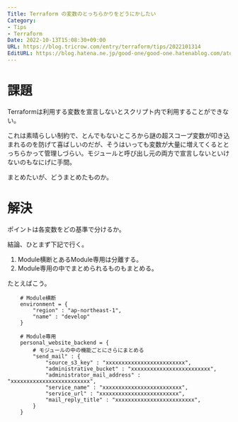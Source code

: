 ```yaml
---
Title: Terraform の変数のとっちらかりをどうにかしたい
Category:
- Tips
- Terraform
Date: 2022-10-13T15:08:30+09:00
URL: https://blog.tricrow.com/entry/terraform/tips/2022101314
EditURL: https://blog.hatena.ne.jp/good-one/good-one.hatenablog.com/atom/entry/4207112889927086248
---
```


# 課題

Terraformは利用する変数を宣言しないとスクリプト内で利用することができない。

これは素晴らしい制約で、とんでもないところから謎の超スコープ変数が叩き込まれるのを防げて喜ばしいのだが、そうはいっても変数が大量に増えてくるととっちらかって管理しづらい。モジュールと呼び出し元の両方で宣言しないといけないのもなにげに手間。

まとめたいが、どうまとめたものか。


# 解決

ポイントは各変数をどの基準で分けるか。

結論、ひとまず下記で行く。

1. Module横断とあるModule専用は分離する。
2. Module専用の中でまとめられるものもまとめる。

たとえばこう。

        # Module横断
        environment = {
            "region" : "ap-northeast-1",
            "name" : "develop"
        }

        # Module専用
        personal_website_backend = {
            # モジュールの中の機能ごとにさらにまとめる
            "send_mail" : {
                "source_s3_key" : "xxxxxxxxxxxxxxxxxxxxxxxxx",
                "administrative_bucket" : "xxxxxxxxxxxxxxxxxxxxxxxxx",
                "administrator_mail_address" : "xxxxxxxxxxxxxxxxxxxxxxxxx",
                "service_name" : "xxxxxxxxxxxxxxxxxxxxxxxxx",
                "service_url" : "xxxxxxxxxxxxxxxxxxxxxxxxx",
                "mail_reply_title" : "xxxxxxxxxxxxxxxxxxxxxxxxx",
            }
        }
